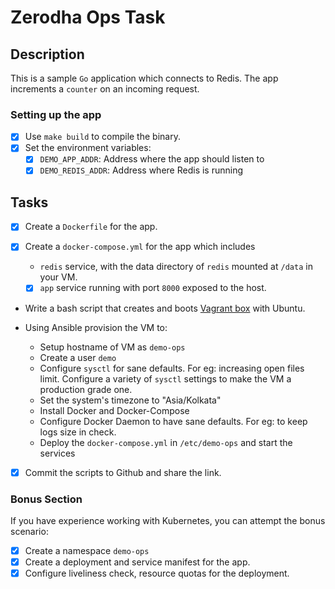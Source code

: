 # Zerodha Ops Task

## Description

This is a sample `Go` application which connects to Redis. The app increments a `counter` on an incoming request.

### Setting up the app

- [X] Use `make build` to compile the binary.
- [X] Set the environment variables:
    - [X] `DEMO_APP_ADDR`: Address where the app should listen to
    - [X] `DEMO_REDIS_ADDR`: Address where Redis is running

## Tasks

- [X] Create a `Dockerfile` for the app.

- [X] Create a `docker-compose.yml` for the app which includes

  - `redis` service, with the data directory of `redis` mounted at `/data` in your VM.
  - [X] `app` service running with port `8000` exposed to the host.

- Write a bash script that creates and boots [Vagrant box](https://vagrant.io) with Ubuntu.

- Using Ansible provision the VM to:

  - Setup hostname of VM as `demo-ops`
  - Create a user `demo`
  - Configure `sysctl` for sane defaults. For eg: increasing open files limit. Configure a variety of `sysctl` settings to make the VM a production grade one.
  - Set the system's timezone to "Asia/Kolkata"
  - Install Docker and Docker-Compose
  - Configure Docker Daemon to have sane defaults. For eg: to keep logs size in check.
  - Deploy the `docker-compose.yml` in `/etc/demo-ops` and start the services

- [X] Commit the scripts to Github and share the link.

### Bonus Section

If you have experience working with Kubernetes, you can attempt the bonus scenario:

- [X] Create a namespace `demo-ops`
- [X] Create a deployment and service manifest for the app.
- [X] Configure liveliness check, resource quotas for the deployment.
